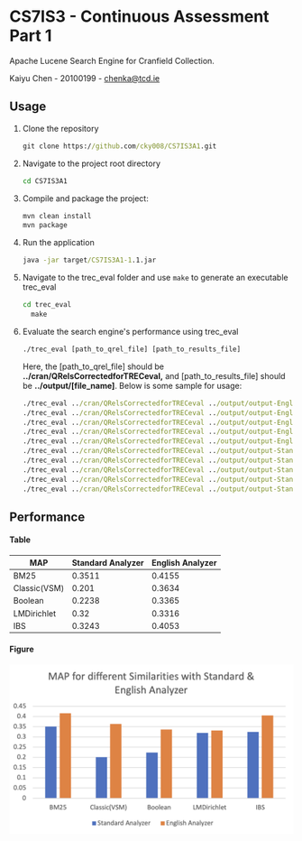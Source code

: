 # CS7IS3 - Continuous Assessment Part 1

Apache Lucene Search Engine for Cranfield Collection.

Kaiyu Chen - 20100199 - chenka@tcd.ie

## Usage

1. Clone the repository

   ```cmd
   git clone https://github.com/cky008/CS7IS3A1.git
   ```

2. Navigate to the project root directory

   ```cmd
   cd CS7IS3A1
   ```

3. Compile and package the project:

   ```cmd
   mvn clean install
   mvn package
   ```

4. Run the application

   ```cmd
   java -jar target/CS7IS3A1-1.1.jar
   ```

5. Navigate to the trec_eval folder and use `make` to generate an executable trec_eval

   ```cmd
   cd trec_eval
     make
   ```

6. Evaluate the search engine's performance using trec_eval

   ```cmd
   ./trec_eval [path_to_qrel_file] [path_to_results_file]
   ```

   Here, the [path_to_qrel_file] should be **../cran/QRelsCorrectedforTRECeval,** and [path_to_results_file] should be **../output/[file_name]**. Below is some sample for usage:

   ```cmd
   ./trec_eval ../cran/QRelsCorrectedforTRECeval ../output/output-EnglishAnalyzer–BM25.txt
   ./trec_eval ../cran/QRelsCorrectedforTRECeval ../output/output-EnglishAnalyzer–Boolean.txt
   ./trec_eval ../cran/QRelsCorrectedforTRECeval ../output/output-EnglishAnalyzer–Classic.txt
   ./trec_eval ../cran/QRelsCorrectedforTRECeval ../output/output-EnglishAnalyzer–IBS.txt
   ./trec_eval ../cran/QRelsCorrectedforTRECeval ../output/output-EnglishAnalyzer–LMDirichlet.txt
   ./trec_eval ../cran/QRelsCorrectedforTRECeval ../output/output-StandardAnalyzer–BM25.txt
   ./trec_eval ../cran/QRelsCorrectedforTRECeval ../output/output-StandardAnalyzer–Boolean.txt
   ./trec_eval ../cran/QRelsCorrectedforTRECeval ../output/output-StandardAnalyzer–Classic.txt
   ./trec_eval ../cran/QRelsCorrectedforTRECeval ../output/output-StandardAnalyzer–IBS.txt
   ./trec_eval ../cran/QRelsCorrectedforTRECeval ../output/output-StandardAnalyzer–LMDirichlet.txt
   ```

## Performance

#### Table

| MAP          | Standard Analyzer | English Analyzer |
| ------------ | ----------------- | ---------------- |
| BM25         | 0.3511            | 0.4155           |
| Classic(VSM) | 0.201             | 0.3634           |
| Boolean      | 0.2238            | 0.3365           |
| LMDirichlet  | 0.32              | 0.3316           |
| IBS          | 0.3243            | 0.4053           |

#### Figure

![MAP for different Similarities with Standard & English Analyzer](./assets/CleanShot%202023-10-22%20at%2004.48.01.png)
